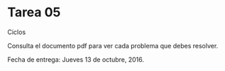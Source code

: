 # Tarea 05

Ciclos

Consulta el documento pdf para ver cada problema que debes resolver.

Fecha de entrega: Jueves 13 de octubre, 2016.